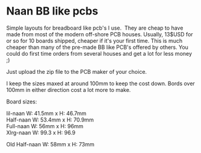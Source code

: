 # Naan BB like pcbs

Simple layouts for breadboard like pcb's I use.  They are cheap to have made from most of the modern off-shore PCB houses. 
Usually, 13$USD for or so for 10 boards shipped, cheaper if it's your first time. This is much cheaper than many of the pre-made BB like PCB's offered by others. You could do first time orders from several houses and get a lot for less money ;)

Just upload the zip file to the PCB maker of your choice.

I keep the sizes maxed at around 100mm to keep the cost down. Bords over 100mm in either direction cost a lot more to make. <br>

Board sizes:

lil-naan   W: 41.5mm x H: 46.7mm <br>
Half-naan  W: 53.4mm x H: 70.9mm <br>
Full-naan  W: 56mm   x H: 96mm <br>
Xlrg-naan  W: 99.3   x H: 96.9 <br>

Old Half-naan W: 58mm x H: 73mm <br>



